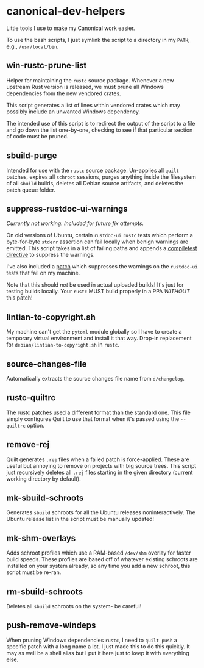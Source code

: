 # canonical-dev-helpers

Little tools I use to make my Canonical work easier.

To use the bash scripts, I just symlink the script to a directory in my `PATH`; e.g., `/usr/local/bin`.

## win-rustc-prune-list

Helper for maintaining the `rustc` source package. Whenever a new upstream Rust version is released, we must prune all Windows dependencies from the new vendored crates.

This script generates a list of lines within vendored crates which may possibly include an unwanted Windows dependency.

The intended use of this script is to redirect the output of the script to a file and go down the list one-by-one, checking to see if that particular section of code must be pruned.

## sbuild-purge

Intended for use with the `rustc` source package. Un-applies all `quilt` patches, expires all `schroot` sessions, purges anything inside the filesystem of all `sbuild` builds, deletes all Debian source artifacts, and deletes the patch queue folder.

## suppress-rustdoc-ui-warnings

_Currently not working. Included for future fix attempts._

On old versions of Ubuntu, certain `rustdoc-ui` `rustc` tests which perform a byte-for-byte `stderr` assertion can fail locally when benign warnings are emitted. This script takes in a list of failing paths and appends a [compiletest directive](https://rustc-dev-guide.rust-lang.org/tests/directives.html) to suppress the warnings.

I've also included a [patch](https://github.com/maxgmr/canonical-dev-helpers/blob/main/ubuntu-suppress-rustdoc-ui-warnings.patch) which suppresses the warnings on the `rustdoc-ui` tests that fail on my machine.

Note that this should _not_ be used in actual uploaded builds! It's just for testing builds locally. Your `rustc` MUST build properly in a PPA _WITHOUT_ this patch!

## lintian-to-copyright.sh

My machine can't get the `pytoml` module globally so I have to create a temporary virtual environment and install it that way. Drop-in replacement for `debian/lintian-to-copyright.sh` in `rustc`.

## source-changes-file

Automatically extracts the source changes file name from `d/changelog`.

## rustc-quiltrc

The rustc patches used a different format than the standard one. This file simply configures Quilt to use that format when it's passed using the `--quiltrc` option.

## remove-rej

Quilt generates `.rej` files when a failed patch is force-applied. These are useful but annoying to remove on projects with big source trees. This script just recursively deletes all `.rej` files starting in the given directory (current working directory by default).

## mk-sbuild-schroots

Generates `sbuild` schroots for all the Ubuntu releases noninteractively. The Ubuntu release list in the script must be manually updated!

## mk-shm-overlays

Adds schroot profiles which use a RAM-based `/dev/shm` overlay for faster build speeds. These profiles are based off of whatever existing schroots are installed on your system already, so any time you add a new schroot, this script must be re-ran.

## rm-sbuild-schroots

Deletes all `sbuild` schroots on the system- be careful!

## push-remove-windeps

When pruning Windows dependencies `rustc`, I need to `quilt push` a specific patch with a long name a lot. I just made this to do this quickly. It may as well be a shell alias but I put it here just to keep it with everything else.
